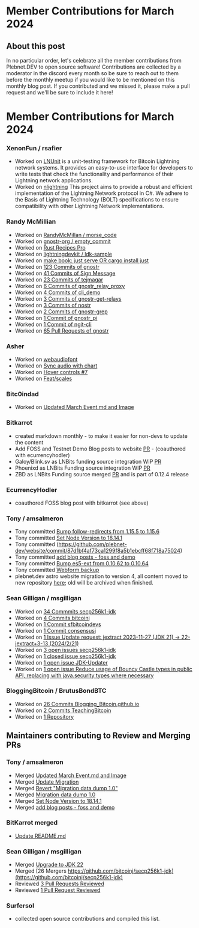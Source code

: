
# Member Contributions for March 2024

## About this post

In no particular order, let's celebrate all the member contributions from Plebnet.DEV to open source software! Contributions are collected by a moderator in the discord every month so be sure to reach out to them before the monthly meetup if you would like to be mentioned on this monthly blog post. If you contributed and we missed it, please make a pull request and we'll be sure to include it here!

# Member Contributions for March 2024

### XenonFun / rsafier
- Worked on [LNUnit](https://github.com/nbd-wtf/LNUnit) is a unit-testing framework for Bitcoin Lightning network systems. It provides an easy-to-use interface for developers to write tests that check the functionality and performance of their Lightning network applications. 
- Worked on [nlightning](https://github.com/ipms-io/nlightning/tree/main) This project aims to provide a robust and efficient implementation of the Lightning Network protocol in C#. We adhere to the Basis of Lightning Technology (BOLT) specifications to ensure compatibility with other Lightning Network implementations.

### Randy McMillian 
- Worked on [RandyMcMillan / morse_code](https://github.com/RandyMcMillan/morse_code)
- Worked on [gnostr-org / empty_commit](https://github.com/gnostr-org/empty_commit)
- Worked on [Rust Recipes Pro](https://apps.apple.com/us/app/rust-recipes-pro/id6443946748)
- Worked on [lightningdevkit / ldk-sample](https://github.com/lightningdevkit/ldk-sample)
- Worked on [make book: just serve OR cargo install just](https://github.com/rust-nostr/nostr/pull/365)
- Worked on [123 Commits of gnostr](https://github.com/gnostr-org/gnostr)
- Worked on [41 Commits of Sign Message](https://github.com/gnostr-org/sign_message)
- Worked on [23 Commits of tejmagar](https://github.com/gnostr-org/tejmagar)
- Worked on [6 Commits of gnostr_relay_proxy](https://github.com/gnostr-org/gnostr_relay_proxy)
- Worked on [4 Commits of cli_demo](https://github.com/gnostr-org/cli_demo)
- Worked on [3 Commits of gnostr-get-relays](gnostr-get-relays)
- Worked on [3 Commits of nostr](https://github.com/rust-nostr/nostr)
- Worked on [2 Commits of gnostr-grep](https://github.com/gnostr-org/gnostr-grep)
- Worked on [1 Commit of gnostr_pi](https://github.com/RandyMcMillan/gnostr_pi)
- Worked on [1 Commit of ngit-cli](https://github.com/DanConwayDev/ngit-cli)
- Worked on [65 Pull Requests of gnostr](https://github.com/gnostr-org/gnostr)

### Asher
- Worked on [webaudiofont](https://github.com/asherp/webaudiofont)
- Worked on [Sync audio with chart](https://github.com/Audiolizer/audiolizer/issues/3)
- Worked on [Hover controls #7](https://github.com/Audiolizer/audiolizer/issues/7)
- Worked on [Feat/scales](https://github.com/Audiolizer/audiolizer/pull/13)

### Bitc0indad
- Worked on [Updated March Event.md and Image](https://github.com/plebnet-dev/website/pull/111)

### Bitkarrot
- created markdown monthly - to make it easier for non-devs to update the content
- Add FOSS and Testnet Demo Blog posts to website [PR](https://github.com/plebnet-dev/website/pull/112) - (coauthored with ecurrencyhodler)
- Galoy/Blink.sv as LNBits funding source integration WIP [PR](https://github.com/lnbits/lnbits/pull/2270)
- Phoenixd as LNBits Funding source integration WIP [PR](https://github.com/lnbits/lnbits/pull/2362)
- ZBD as LNBits Funding source merged [PR](https://github.com/lnbits/lnbits/pull/2235) and is part of 0.12.4 release

### EcurrencyHodler
- coauthored FOSS blog post with bitkarrot (see above)

### Tony / amsalmeron
- Tony committed [Bump follow-redirects from 1.15.5 to 1.15.6](https://github.com/plebnet-dev/website/pull/114)
- Tony committed [Set Node Version to 18.14.1](https://github.com/plebnet-dev/website/pull/113)
- Tony committed (https://github.com/plebnet-dev/website/commit/87d1bf4af73ca1299f8a5b1ebcff68f718a75024)
- Tony committed [add blog posts - foss and demo](https://github.com/plebnet-dev/website/pull/112)
- Tony committed [Bump es5-ext from 0.10.62 to 0.10.64](https://github.com/plebnet-dev/website/pull/110)
- Tony committed [Webform backup](https://github.com/plebnet-dev/website/pull/3)
- plebnet.dev astro website migration to version 4, all content moved to new repository [here](https://github.com/plebnet-dev/web); old will be archived when finished.

### Sean Gilligan / msgilligan
- Worked on [34 Commmits secp256k1-jdk](https://github.com/bitcoinj/secp256k1-jdk)
- Worked on [4 Commits bitcoinj](https://github.com/bitcoinj/bitcoinj)
- Worked on [1 Commit sfbitcoindevs](sfbitcoindevs)
- Worked on [1 Commit consensusj](https://github.com/ConsensusJ/consensusj)
- Worked on [1 Issue Update request: jextract 2023-11-27 (JDK 21) → 22-jextract+3-13 (2024/2/21)](https://github.com/NixOS/nixpkgs/issues/293102)
- Worked on [3 open issues secp256k1-jdk](https://github.com/bitcoinj/secp256k1-jdk)
- Worked on [1 closed issue secp256k1-jdk](https://github.com/bitcoinj/secp256k1-jdk)
- Worked on [1 open issue JDK-Updater](https://github.com/HanSolo/JDK-Updater)
- Worked on [1 open issue Reduce usage of Bouncy Castle types in public API, replacing with java.security types where necessary](https://github.com/bitcoinj/bitcoinj/issues/3352)

### BloggingBitcoin / BrutusBondBTC
- Worked on [26 Commits Blogging_Bitcoin.github.io](https://github.com/BrutusBondBTC/Blogging_Bitcoin.github.io)
- Worked on [2 Commits TeachingBitcoin](https://github.com/BrutusBondBTC/TeachingBitcoin)
- Worked on [1 Repository](https://github.com/BrutusBondBTC/TeachingBitcoin)

## Maintainers contributing to Review and Merging PRs

### Tony / amsalmeron
- Merged [Updated March Event.md and Image](https://github.com/plebnet-dev/website/pull/111)
- Merged [Update Migration](https://github.com/amsalmeron/web/pull/3)
- Merged [Revert "Migration data dump 1.0"](https://github.com/amsalmeron/web/pull/2)
- Merged [Migration data dump 1.0](https://github.com/amsalmeron/web/pull/1)
- Merged [Set Node Version to 18.14.1](https://github.com/plebnet-dev/website/pull/113)
- Merged [add blog posts - foss and demo](https://github.com/plebnet-dev/website/pull/112)

### BitKarrot merged
- [Update README.md](https://github.com/gasolin/awesome-pears/pull/1)

### Sean Gilligan / msgilligan
- Merged [Upgrade to JDK 22](https://github.com/bitcoinj/secp256k1-jdk/pull/14)
- Merged [26 Mergers https://github.com/bitcoinj/secp256k1-jdk](https://github.com/bitcoinj/secp256k1-jdk)
- Reviewed [3 Pull Requests Reviewed](https://github.com/bitcoinj/secp256k1-jdk)
- Reviewed [1 Pull Request Reviewed](https://github.com/bitcoinj/bitcoinj)

### Surfersol
- collected open source contributions and compiled this list.
